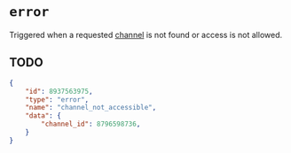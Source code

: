 # `error`

Triggered when a requested [channel](../../models/channel.md) is not found or access is not allowed.

## TODO

```json
{
    "id": 8937563975,
    "type": "error",
    "name": "channel_not_accessible",
    "data": {
        "channel_id": 8796598736,
    }
}
```

